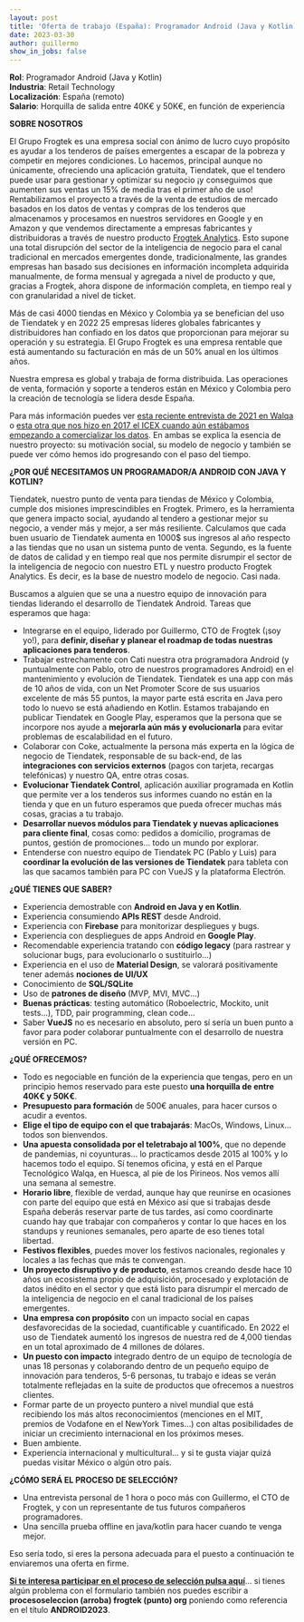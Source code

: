 ```yaml
---
layout: post
title: 'Oferta de trabajo (España): Programador Android (Java y Kotlin) (CERRADA)'
date: 2023-03-30 
author: guillermo
show_in_jobs: false
---
```


**Rol**: Programador Android (Java y Kotlin)  
**Industria**: Retail Technology    
**Localización**: España (remoto)  
**Salario**: Horquilla de salida entre 40K€ y 50K€, en función de experiencia

**SOBRE NOSOTROS**

El Grupo Frogtek es una empresa social con ánimo de lucro cuyo propósito es ayudar a los tenderos de países emergentes a escapar de la pobreza y competir en mejores condiciones. Lo hacemos, principal aunque no únicamente, ofreciendo una aplicación gratuita, Tiendatek, que el tendero puede usar para gestionar y optimizar su negocio ¡y conseguimos que aumenten sus ventas un 15% de media tras el primer año de uso! Rentabilizamos el proyecto a través de la venta de estudios de mercado basados en los datos de ventas y compras de los tenderos que almacenamos y procesamos en nuestros servidores en Google y en Amazon y que vendemos directamente a empresas fabricantes y distribuidoras a través de nuestro producto [Frogtek Analytics](https://frogtek.org/analytics/). Esto supone una total disrupción del sector de la inteligencia de negocio para el canal tradicional en mercados emergentes donde, tradicionalmente, las grandes empresas han basado sus decisiones en información incompleta adquirida manualmente, de forma mensual y agregada a nivel de producto y que, gracias a Frogtek, ahora dispone de información completa, en tiempo real y con granularidad a nivel de ticket.

Más de casi 4000 tiendas en México y Colombia ya se benefician del uso de Tiendatek y en 2022 25 empresas líderes globales fabricantes y distribuidores han confiado en los datos que proporcionan para mejorar su operación y su estrategia. El Grupo Frogtek es una empresa rentable que está aumentando su facturación en más de un 50% anual en los últimos años.

Nuestra empresa es global y trabaja de forma distribuida. Las operaciones de venta, formación y soporte a tenderos están en México y Colombia pero la creación de tecnología se lidera desde España.

Para más información puedes ver [esta reciente entrevista de 2021 en Walqa](https://www.youtube.com/watch?v=iuE7GtV3dgs) o [esta otra que nos hizo en 2017 el ICEX cuando aún estábamos empezando a comercializar los datos](https://www.youtube.com/watch?v=BoDtuEUO328). En ambas se explica la esencia de nuestro proyecto: su motivación social, su modelo de negocio y también se puede ver cómo hemos ido progresando con el paso del tiempo.

**¿POR QUÉ NECESITAMOS UN PROGRAMADOR/A ANDROID CON JAVA Y KOTLIN?**

Tiendatek, nuestro punto de venta para tiendas de México y Colombia, cumple dos misiones imprescindibles en Frogtek. Primero, es la herramienta que genera impacto social, ayudando al tendero a gestionar mejor su negocio, a vender más y mejor, a ser más resiliente. Calculamos que cada buen usuario de Tiendatek aumenta en 1000$ sus ingresos al año respecto a las tiendas que no usan un sistema punto de venta. Segundo, es la fuente de datos de calidad y en tiempo real que nos permite disrumpir el sector de la inteligencia de negocio con nuestro ETL y nuestro producto Frogtek Analytics. Es decir, es la base de nuestro modelo de negocio. Casi nada.

Buscamos a alguien que se una a nuestro equipo de innovación para tiendas liderando el desarrollo de Tiendatek Android. Tareas que esperamos que haga:
- Integrarse en el equipo, liderado por Guillermo, CTO de Frogtek (¡soy yo!), para **definir, diseñar y planear el roadmap de todas nuestras aplicaciones para tenderos**.
- Trabajar estrechamente con Cati nuestra otra programadora Android (y puntualmente con Pablo, otro de nuestros programadores Android) en el mantenimiento y evolución de Tiendatek. Tiendatek es una app con más de 10 años de vida, con un Net Promoter Score de sus usuarios excelente de más 55 puntos, la mayor parte está escrita en Java pero todo lo nuevo se está añadiendo en Kotlin. Estamos trabajando en publicar Tiendatek en Google Play, esperamos que la persona que se incorpore nos ayude a **mejorarla aún más y evolucionarla** para evitar problemas de escalabilidad en el futuro.
- Colaborar con Coke, actualmente la persona más experta en la lógica de negocio de Tiendatek, responsable de su back-end, de las **integraciones con servicios externos** (pagos con tarjeta, recargas telefónicas) y nuestro QA, entre otras cosas.
- **Evolucionar Tiendatek Control**, aplicación auxiliar programada en Kotlin que permite ver a los tenderos sus informes cuando no están en la tienda y que en un futuro esperamos que pueda ofrecer muchas más cosas, gracias a tu trabajo.
- **Desarrollar nuevos módulos para Tiendatek y nuevas aplicaciones para cliente final**, cosas como: pedidos a domicilio, programas de puntos, gestión de promociones... todo un mundo por explorar.
- Entenderse con nuestro equipo de Tiendatek PC (Pablo y Luis) para **coordinar la evolución de las versiones de Tiendatek** para tableta con las que sacamos también para PC con VueJS y la plataforma Electrón.

**¿QUÉ TIENES QUE SABER?**

- Experiencia demostrable con **Android en Java y en Kotlin**.
- Experiencia consumiendo **APIs REST** desde Android.
- Experiencia con **Firebase** para monitorizar despliegues y bugs.
- Experiencia con despliegues de apps Android en **Google Play**.
- Recomendable experiencia tratando con **código legacy** (para rastrear y solucionar bugs, para evolucionarlo o sustituirlo…)
- Experiencia en el uso de **Material Design**, se valorará positivamente tener además **nociones de UI/UX**
- Conocimiento de **SQL/SQLite**
- Uso de **patrones de diseño** (MVP, MVI, MVC…)
- **Buenas prácticas**: testing automático (Roboelectric, Mockito, unit tests…), TDD, pair programming, clean code...
- Saber **VueJS** no es necesario en absoluto, pero sí sería un buen punto a favor para poder colaborar puntualmente con el desarrollo de nuestra versión en PC.

**¿QUÉ OFRECEMOS?**

- Todo es negociable en función de la experiencia que tengas, pero en un principio hemos reservado para este puesto **una horquilla de entre 40K€ y 50K€**.
- **Presupuesto para formación** de 500€ anuales, para hacer cursos o acudir a eventos.
- **Elige el tipo de equipo con el que trabajarás**: MacOs, Windows, Linux... todos son bienvendos.
- **Una apuesta consolidada por el teletrabajo al 100%**, que no depende de pandemias, ni coyunturas… lo practicamos desde 2015 al 100% y lo hacemos todo el equipo. Sí tenemos oficina, y está en el Parque Tecnológico Walqa, en Huesca, al pie de los Pirineos. Nos vemos allí una semana al semestre.
- **Horario libre**, flexible de verdad, aunque hay que reunirse en ocasiones con parte del equipo que está en México así que si trabajas desde España deberás reservar parte de tus tardes, así como coordinarte cuando hay que trabajar con compañeros y contar lo que haces en los standups y reuniones semanales, pero aparte de eso tienes total libertad.
- **Festivos flexibles**, puedes mover los festivos nacionales, regionales y locales a las fechas que más te convengan.
- **Un proyecto disruptivo y de producto**, estamos creando desde hace 10 años un ecosistema propio de adquisición, procesado y explotación de datos inédito en el sector y que está listo para disrumpir el mercado de la inteligencia de negocio en el canal tradicional de los países emergentes.
- **Una empresa con propósito** con un impacto social en capas desfavorecidas de la sociedad, cuantificable y cuantificado. En 2022 el uso de Tiendatek aumentó los ingresos de nuestra red de 4,000 tiendas en un total aproximado de 4 millones de dólares.
- **Un puesto con impacto** integrado dentro de un equipo de tecnología de unas 18 personas y colaborando dentro de un pequeño equipo de innovación para tenderos, 5-6 personas, tu trabajo e ideas se verán totalmente reflejadas en la suite de productos que ofrecemos a nuestros clientes.
- Formar parte de un proyecto puntero a nivel mundial que está recibiendo los más altos reconocimientos (menciones en el MIT, premios de Vodafone en el NewYork Times…) con altas posibilidades de iniciar un crecimiento internacional en los próximos meses.
- Buen ambiente.
- Experiencia internacional y multicultural… y si te gusta viajar quizá puedas visitar México o algún otro país.

**¿CÓMO SERÁ EL PROCESO DE SELECCIÓN?**

- Una entrevista personal de 1 hora o poco más con Guillermo, el CTO de Frogtek, y con un representante de tus futuros compañeros programadores.
- Una sencilla prueba offline en java/kotlin para hacer cuando te venga mejor.

Eso sería todo, si eres la persona adecuada para el puesto a continuación te enviaremos una oferta en firme.

[**Si te interesa participar en el proceso de selección pulsa aquí**](https://form.jotform.com/211392234099355?codigo=ANDROID2023)... si tienes algún problema con el formulario también nos puedes escribir a **procesoseleccion (arroba) frogtek (punto) org** poniendo como referencia en el título **ANDROID2023**.

